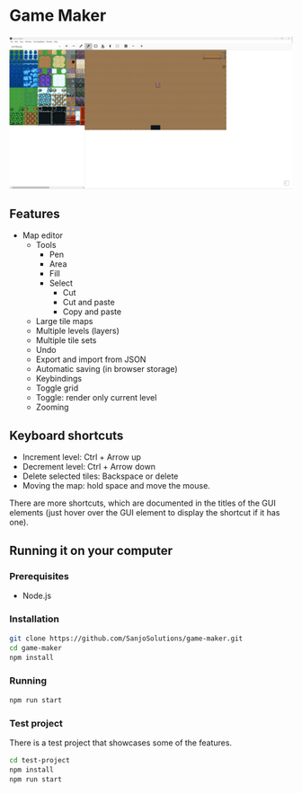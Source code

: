 # Game Maker

![How the app looks](image.png)

## Features

- Map editor
  - Tools
    - Pen
    - Area
    - Fill
    - Select
      - Cut
      - Cut and paste
      - Copy and paste
  - Large tile maps
  - Multiple levels (layers)
  - Multiple tile sets
  - Undo
  - Export and import from JSON
  - Automatic saving (in browser storage)
  - Keybindings
  - Toggle grid
  - Toggle: render only current level
  - Zooming

## Keyboard shortcuts

- Increment level: Ctrl + Arrow up
- Decrement level: Ctrl + Arrow down
- Delete selected tiles: Backspace or delete
- Moving the map: hold space and move the mouse.

There are more shortcuts, which are documented in the titles of the GUI elements (just hover over the GUI element to display the shortcut if it has one).

## Running it on your computer

### Prerequisites

- Node.js

### Installation

```bash
git clone https://github.com/SanjoSolutions/game-maker.git
cd game-maker
npm install
```

### Running

```bash
npm run start
```

### Test project

There is a test project that showcases some of the features.

```sh
cd test-project
npm install
npm run start
```
